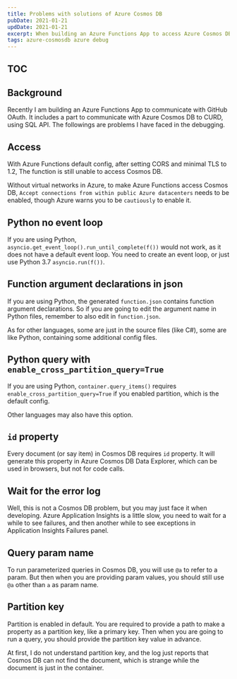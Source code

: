 ```yaml
---
title: Problems with solutions of Azure Cosmos DB
pubDate: 2021-01-21
updDate: 2021-01-21
excerpt: When building an Azure Functions App to access Azure Cosmos DB.
tags: azure-cosmosdb azure debug
---
```


<!-- Copyright (c) 2020-2022 myl7 -->
<!-- SPDX-License-Identifier: CC-BY-SA-4.0 -->

## TOC

## Background

Recently I am building an Azure Functions App to communicate with GitHub OAuth.
It includes a part to communicate with Azure Cosmos DB to CURD, using SQL API.
The followings are problems I have faced in the debugging.

## Access

With Azure Functions default config, after setting CORS and minimal TLS to 1.2,
The function is still unable to access Cosmos DB.

Without virtual networks in Azure, to make Azure Functions access Cosmos DB,
`Accept connections from within public Azure datacenters` needs to be enabled,
though Azure warns you to be `cautiously` to enable it.

## Python no event loop

If you are using Python, `asyncio.get_event_loop().run_until_complete(f())` would not work,
as it does not have a default event loop.
You need to create an event loop, or just use Python 3.7 `asyncio.run(f())`.

## Function argument declarations in json

If you are using Python, the generated `function.json` contains function argument declarations.
So if you are going to edit the argument name in Python files, remember to also edit in `function.json`.

As for other languages, some are just in the source files (like C#),
some are like Python, containing some additional config files.

## Python query with `enable_cross_partition_query=True`

If you are using Python, `container.query_items()` requires `enable_cross_partition_query=True`
if you enabled partition, which is the default config.

Other languages may also have this option.

## `id` property

Every document (or say item) in Cosmos DB requires `id` property.
It will generate this property in Azure Cosmos DB Data Explorer, which can be used in browsers,
but not for code calls.

## Wait for the error log

Well, this is not a Cosmos DB problem, but you may just face it when developing.
Azure Application Insights is a little slow, you need to wait for a while to see failures,
and then another while to see exceptions in Application Insights Failures panel.

## Query param name

To run parameterized queries in Cosmos DB, you will use `@a` to refer to a param.
But then when you are providing param values, you should still use `@a` other than `a` as param name.

## Partition key

Partition is enabled in default.
You are required to provide a path to make a property as a partition key, like a primary key.
Then when you are going to run a query, you should provide the partition key value in advance.

At first, I do not understand partition key, and the log just reports that Cosmos DB can not find the document,
which is strange while the document is just in the container.
